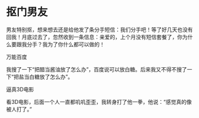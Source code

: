 # 抠门男友

男友特别抠，想来想去还是给他发了条分手短信：我们分手吧！等了好几天也没有回我！月底过去了，忽然收到一条信息：亲爱的，上个月没有短信套餐了，你为什么要跟我分手？我为了你什么都可以做的！ 

万能百度 

我搜了一下“把醋当酱油放了怎么办”，百度说可以放白糖。后来我又不得不搜了一下“把盐当白糖放了怎么办”。 

逼真3D电影 

看3D电影，后面一个人一直都叽叽歪歪，我转身打了他一拳，他说：“感觉真的像被人打了。”